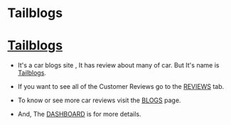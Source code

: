 # Tailblogs

# [Tailblogs](https://cute-cactus-43fd49.netlify.app/)

-   It's a car blogs site , It has review about many of car. But It's name is [Tailblogs](https://cute-cactus-43fd49.netlify.app/).

*   If you want to see all of the Customer Reviews go to the [REVIEWS](https://cute-cactus-43fd49.netlify.app/reviews) tab.

*   To know or see more car reviews visit the [BLOGS](https://cute-cactus-43fd49.netlify.app/blogs) page.

*   And, The [DASHBOARD](https://cute-cactus-43fd49.netlify.app/dashboard) is for more details.
